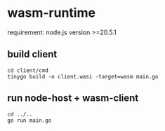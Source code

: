# wasm-runtime
requirement: node.js version >=20.5.1

## build client
```
cd client/cmd
tinygo build -o client.wasi -target=wasm main.go 
```
## run node-host + wasm-client
```
cd ../..
go run main.go
```